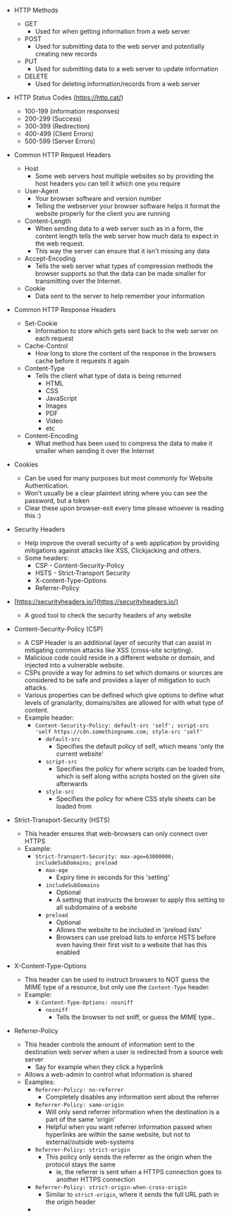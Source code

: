 - HTTP Methods
	- GET
		- Used for when getting information from a web server
	- POST
		- Used for submitting data to the web server and potentially creating new records
	- PUT
		- Used for submitting data to a web server to update information
	- DELETE
		- Used for deleting information/records from a web server

- HTTP Status Codes (https://http.cat/)
	- 100-199 (information responses)
	- 200-299 (Success)
	- 300-399 (Redirection)
	- 400-499 (Client Errors)
	- 500-599 (Server Errors)

- Common HTTP Request Headers
	- Host
		- Some web servers host multiple websites so by providing the host headers you can tell it which one you require
	- User-Agent
		- Your browser software and version number
		- Telling the webserver your browser software helps it format the website properly for the client you are running
	- Content-Length
		- When sending data to a web server such as in a form, the content length tells the web server how much data to expect in the web request. 
		- This way the server can ensure that it isn't missing any data
	- Accept-Encoding
		- Tells the web server what types of compression methods the browser supports so that the data can be made smaller for transmitting over the Internet. 
	- Cookie
		- Data sent to the server to help remember your information
- Common HTTP Response Headers
	- Set-Cookie
		- Information to store which gets sent back to the web server on each request
	- Cache-Control
		- How long to store the content of the response in the browsers cache before it requests it again
	- Content-Type
		- Tells the client what type of data is being returned
			- HTML
			- CSS
			- JavaScript
			- Images
			- PDF
			- Video
			- etc
	- Content-Encoding
		- What method has been used to compress the data to make it smaller when sending it over the Internet
- Cookies
	- Can be used for many purposes but most commonly for Website Authentication. 
	- Won't usually be a clear plaintext string where you can see the password, but a token
	- Clear these upon browser-exit every time please whoever is reading this :) 

- Security Headers
	- Help improve the overall security of a web application by providing mitigations against attacks like XSS, Clickjacking and others.
	- Some headers:
		- CSP - Content-Security-Policy
		- HSTS - Strict-Transport Security
		- X-content-Type-Options
		- Referrer-Policy
- [https://securityheaders.io/](https://securityheaders.io/)
	- A good tool to check the security headers of any website
- Content-Security-Policy (CSP)
	- A CSP Header is an additional layer of security that can assist in mitigating common attacks like XSS (cross-site scripting). 
	- Malicious code could reside in a different website or domain, and injected into a vulnerable website.
	- CSPs provide a way for admins to set which domains or sources are considered to be safe and provides a layer of mitigation to such attacks.
	- Various properties can be defined which give options to define what levels of granularity, domains/sites are allowed for with what type of content.
	- Example header:
		- `Content-Security-Policy: default-src 'self'; script-src 'self https://cdn.somethingname.com; style-src 'self'` 
			- `default-src`
				- Specifies the default policy of self, which means 'only the current website'
			- `script-src`
				- Specifies the policy for where scripts can be loaded from, which is self along withs scripts hosted on the given site afterwards
			- `style-src`
				- Specifies the policy for where CSS style sheets can be loaded from
- Strict-Transport-Security (HSTS)
	- This header ensures that web-browsers can only connect over HTTPS
	- Example:
		- `Strict-Transport-Security: max-age=63000000; includeSubDomains; preload`
			- `max-age`
				- Expiry time in seconds for this 'setting'
			- `includeSubDomains`
				- Optional
				- A setting that instructs the browser to apply this setting to all subdomains of a website
			- `preload`
				- Optional
				- Allows the website to be included in 'preload lists'
				- Browsers can use preload lists to enforce HSTS before even having their first visit to a website that has this enabled
- X-Content-Type-Options
	- This header can be used to instruct browsers to NOT guess the MIME type of a resource, but only use the `Content-Type` header. 
	- Example:
		- `X-Content-Type-Options: nosniff`
			- `nosniff`
				- Tells the browser to not sniff, or guess the MIME type..
- Referrer-Policy
	- This header controls the amount of information sent to the destination web server when a user is redirected from a source web server
		- Say for example when they click a hyperlink
	- Allows a web-admin to control what information is shared
	- Examples:
		- `Referrer-Policy: no-referrer`
			- Completely disables any information sent about the referrer
		- `Referrer-Policy: same-origin`
			- Will only send referrer information when the destination is a part of the same 'origin'
			- Helpful when you want referrer information passed when hyperlinks are within the same website, but not to external/outside web-systems
		- `Referrer-Policy: strict-origin`
			- This policy only sends the referrer as the origin when the protocol stays the same
				- ie, the referrer is sent when a HTTPS connection goes to another HTTPS connection
		- `Referrer-Policy: strict-origin-when-cross-origin`
			- Similar to `strict-origin`, where it sends the full URL path in the origin header
		- 